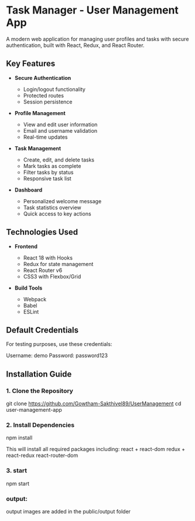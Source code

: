 # Task Manager - User Management App

A modern web application for managing user profiles and tasks with secure authentication, built with React, Redux, and React Router.

## Key Features

- **Secure Authentication**
  - Login/logout functionality
  - Protected routes
  - Session persistence

- **Profile Management**
  - View and edit user information
  - Email and username validation
  - Real-time updates

- **Task Management**
  - Create, edit, and delete tasks
  - Mark tasks as complete
  - Filter tasks by status
  - Responsive task list

- **Dashboard**
  - Personalized welcome message
  - Task statistics overview
  - Quick access to key actions

## Technologies Used

- **Frontend**
  - React 18 with Hooks
  - Redux for state management
  - React Router v6
  - CSS3 with Flexbox/Grid

- **Build Tools**
  - Webpack
  - Babel
  - ESLint

## Default Credentials

For testing purposes, use these credentials:

Username: demo
Password: password123

## Installation Guide

### 1. Clone the Repository
git clone https://github.com/Gowtham-Sakthivel89/UserManagement
cd user-management-app

### 2. Install Dependencies
npm install

This will install all required packages including:
react + react-dom
redux + react-redux
react-router-dom

### 3. start
npm start

### output:
  output images are added in the public/output folder
  


